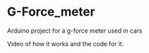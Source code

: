 # G-Force_meter
Arduino project for a g-force meter used in cars

Video of how it works and the code for it.
